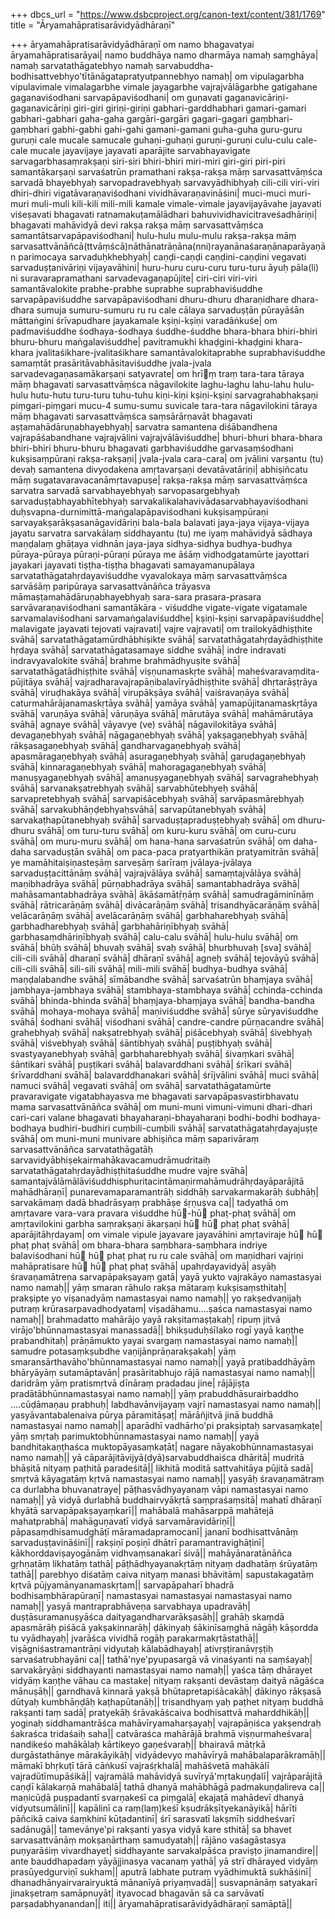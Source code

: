 +++
dbcs_url = "https://www.dsbcproject.org/canon-text/content/381/1769"
title = "Āryamahāpratisarāvidyādhāraṇī"

+++
āryamahāpratisarāvidyādhāraṇī
om namo bhagavatyai āryamahāpratisarāyai|
namo buddhāya namo dharmāya namaḥ saṃghāya| namaḥ sarvatathāgatebhyo namaḥ sarvabuddha-bodhisattvebhyo'tītānāgatapratyutpannebhyo namaḥ|
om vipulagarbha vipulavimale vimalagarbhe vimale jayagarbhe vajrajvālāgarbhe gatigahane gaganaviśodhani sarvapāpaviśodhani| om guṇavati gaganavicāriṇi-gaganavicāriṇi giri-giri giriṇi-giriṇi gabhari-garddhabhari gamari-gamari gabhari-gabhari gaha-gaha gargāri-gargāri gagari-gagari gaṃbhari-gaṃbhari gabhi-gabhi gahi-gahi gamani-gamani guha-guha guru-guru guruṇi cale mucale samucale guhaṇi-guhaṇi guruṇi-guruṇi culu-culu cale-cale mucale jayavijaye jayavati aparājite sarvabhayavigate sarvagarbhasaṃrakṣaṇi siri-siri bhiri-bhiri miri-miri giri-giri piri-piri samantākarṣaṇi sarvaśatrūn pramathani rakṣa-rakṣa māṃ sarvasattvāṃśca sarvadā bhayebhyaḥ sarvopadravebhyaḥ sarvavyādhibhyaḥ cili-cili viri-viri dhiri-dhiri vigatāvaraṇaviśodhani vividhāvaraṇavināśini| muci-muci muri-muri muli-muli kili-kili mili-mili kamale vimale-vimale jayavijayāvahe jayavati viśeṣavati bhagavati ratnamakuṭamālādhari bahuvividhavicitraveśadhāriṇi| bhagavati mahāvidyā devi rakṣa rakṣa māṃ sarvasattvāṃśca samantātsarvapāpaviśodhani| hulu-hulu mulu-mulu rakṣa-rakṣa māṃ sarvasattvānāñcā(ttvāṃścā)nāthānatrāṇāna(nni)rayanānaśaraṇānaparāyaṇān parimocaya sarvaduḥkhebhyaḥ| caṇḍi-caṇḍi caṇḍini-caṇḍini vegavati sarvaduṣṭanivāriṇi vijayavāhini| huru-huru curu-curu turu-turu āyuḥ pāla(li) ni suravarapramathani sarvadevagaṇapūjite| ciri-ciri viri-viri samantāvalokite prabhe-prabhe suprabhe suprabhaviśuddhe sarvapāpaviśuddhe sarvapāpaviśodhani dhuru-dhuru dharaṇidhare dhara-dhara sumuja sumuru-sumuru ru ru cale cālaya sarvaduṣṭān pūrayāśān māttaṅgini śrīvapudhare jayakamale kṣiṇi-kṣiṇi varadāṅkuśe| om padmaviśuddhe śodhaya-śodhaya śuddhe-śuddhe bhara-bhara bhiri-bhiri bhuru-bhuru maṅgalaviśuddhe| pavitramukhi khaḍgini-khaḍgini khara-khara jvalitaśikhare-jvalitaśikhare samantāvalokitaprabhe suprabhaviśuddhe samaṃtāt prasāritāvabhāsitaviśuddhe jvala-jvala sarvadevagaṇasamākarṣaṇi satyavrate| om hrīṃ traṃ tara-tara tāraya māṃ bhagavati sarvasattvāṃśca nāgavilokite laghu-laghu lahu-lahu hulu-hulu hutu-hutu turu-turu tuhu-tuhu kiṇi-kiṇi kṣiṇi-kṣiṇi sarvagrahabhakṣaṇi piṃgari-piṃgari mucu-4 sumu-sumu suvicale tara-tara nāgavilokini tāraya māṃ bhagavati sarvasattvāṃśca saṃsārārṇavāt bhagavati aṣṭamahādāruṇabhayebhyaḥ| sarvatra samantena diśābandhena vajrapāśabandhane vajrajvālini vajrajvālāviśuddhe| bhuri-bhuri bhara-bhara bhiri-bhiri bhuru-bhuru bhagavati garbhaviśuddhe garvasaṃśodhani kukṣisaṃpūraṇi rakṣa-rakṣaṇi| jvala-jvala cara-cara| om jvālini varṣantu (tu) devaḥ samantena divyodakena amṛtavarṣaṇi devatāvatāriṇi| abhiṣiñcatu māṃ sugatavaravacanāmṛtavapuṣe| rakṣa-rakṣa māṃ sarvasattvāṃśca sarvatra sarvadā sarvabhayebhyaḥ sarvopasargebhyaḥ sarvaduṣṭabhayabhītebhyaḥ sarvakalikalahavivādasarvabhayaviśodhani duḥsvapna-durnimittā-maṅgalapāpaviśodhani kukṣisaṃpūraṇi sarvayakṣarākṣasanāgavidāriṇi bala-bala balavati jaya-jaya vijaya-vijaya jayatu sarvatra sarvakālaṃ siddhayantu (tu) me iyaṃ mahāvidyā sādhaya maṇḍalaṃ ghāṭaya vidhnān jaya-jaya sidhya-sidhya budhya-budhya pūraya-pūraya pūraṇi-pūraṇi pūraya me āśāṃ vidhodgatamūrte jayottari jayakari jayavati tiṣṭha-tiṣṭha bhagavati samayamanupālaya sarvatathāgatahṛdayaviśuddhe vyavalokaya māṃ sarvasattvāṃśca sarvāśāṃ paripūraya sarvasattvānāñca trāyasva māmaṣṭamahādāruṇabhayebhyaḥ sara-sara prasara-prasara sarvāvaraṇaviśodhani samantākāra - viśuddhe vigate-vigate vigatamale sarvamalaviśodhani sarvamaṅgalaviśuddhe| kṣiṇi-kṣiṇi sarvapāpaviśuddhe| malavigate jayavati tejovati vajravati| vajre vajravati| om trailokyādhiṣṭhite svāhā| sarvatathāgatamūrdhābhiṣikte svāhā| sarvatathāgatahṛdayādhiṣṭhite hṛdaya svāhā| sarvatathāgatasamaye siddhe svāhā| indre  indravati indravyavalokite svāhā| brahme brahmādhyuṣite svāhā| sarvatathāgatādhiṣṭhite svāhā| viṣṇunamaskṛte svāhā| maheśvaravaṃdita-pūjitāya svāhā| vajradharavajrapāṇibalavīryādhiṣṭhite svāhā| dhṛtarāṣṭrāya svāhā| viruḍhakāya svāhā| virupākṣāya svāhā| vaiśravaṇāya svāhā| caturmahārājanamaskṛtāya svāhā| yamāya svāhā| yamapūjitanamaskṛtāya svāhā| varuṇāya svāhā| vāruṇāya svāhā| mārutāya svāhā| mahāmārutāya svāhā| agnaye svāhā| vāyavye (ve) svāhā| nāgavilokitāya svāhā| devagaṇebhyaḥ svāhā| nāgagaṇebhyaḥ svāhā| yakṣagaṇebhyaḥ  svāhā| rākṣasagaṇebhyaḥ svāhā| gandharvagaṇebhyaḥ svāhā| apasmāragaṇebhyaḥ svāhā| asuragaṇebhyaḥ svāhā| garuḍagaṇebhyaḥ svāhā| kinnaragaṇebhyaḥ svāhā| mahoragagaṇebhyaḥ svāhā| manuṣyagaṇebhyaḥ svāhā| amanuṣyagaṇebhyaḥ svāhā| sarvagrahebhyaḥ svāhā| sarvanakṣatrebhyaḥ svāhā| sarvabhūtebhyeḥ svāhā| sarvapretebhyaḥ svāhā| sarvapiśācebhyaḥ svāhā| sarvāpasmārebhyaḥ svāhā| sarvakubhāṇḍebhyaḥsvāhā| sarvapūtanebhyaḥ svāhā| sarvakaṭhapūtanebhyaḥ svāhā| sarvaduṣṭapraduṣṭebhyaḥ svāhā| om dhuru-dhuru svāhā| om turu-turu svāhā| om kuru-kuru svāhā| om curu-curu svāhā| om muru-muru svāhā| om hana-hana sarvaśatrūn svāhā| om daha-daha sarvaduṣṭān svāhā| om paca-paca pratyarthikān pratyamitrān svāhā| ye mamāhitaiṣiṇasteṣāṃ sarveṣāṃ śarīraṃ jvālaya-jvālaya sarvaduṣṭacittānāṃ svāhā| vajrajvālāya svāhā| samaṃtajvālāya svāhā| maṇibhadrāya svāhā| pūrṇabhadrāya svāhā| samantabhadrāya svāhā| mahāsamantabhadrāya svāhā| ākāśamātṝṇāṃ svāhā| samudragāminīnāṃ svāhā| rātricarāṇāṃ svāhā| divācarāṇāṃ svāhā| trisandhyācarāṇāṃ svāhā| velācarāṇāṃ svāhā| avelācarāṇāṃ svāhā| garbhaharebhyaḥ svāhā| garbhadharebhyaḥ svāhā| garbhahāriṇībhyaḥ svāhā| garbhasaṃdhāriṇībhyaḥ svāhā| calu-calu svāhā| hulu-hulu svāhā| om svāhā| bhūḥ svāhā| bhuvaḥ svāhā| svaḥ svāhā| bhurbhuvaḥ [sva] svāhā| cili-cili svāhā| dharaṇī svāhā| dhāraṇī svāhā| agneḥ svāhā| tejovāyū svāhā| cili-cili svāhā| sili-sili svāhā| mili-mili svāhā| budhya-budhya svāhā| maṇḍalabandhe svāhā| sīmābandhe svāhā| sarvaśatrūn bhaṃjaya svāhā| jambhaya-jambhaya svāhā| stambhaya-stambhaya svāhā| cchinda-cchinda svāhā| bhinda-bhinda svāhā| bhaṃjaya-bhaṃjaya svāhā| bandha-bandha svāhā| mohaya-mohaya svāhā| maṇiviśuddhe svāhā| sūrye sūryaviśuddhe svāhā| śodhani svāhā| viśodhani svāhā| candre-candre pūrṇacandre svāhā| grahebhyaḥ svāhā| nakṣatrebhyaḥ svāhā| piśācebhyaḥ svāhā| śivebhyaḥ svāhā| viśvebhyaḥ svāhā| śāntibhyaḥ svāhā| puṣṭibhyaḥ svāhā| svastyayanebhyaḥ svāhā| garbhaharebhyaḥ svāhā| śivaṃkari svāhā| śāntikari svāhā| puṣṭikari svāhā| balavarddhani svāhā| śrīkari svāhā| śrīvarddhani svāhā| balavarddhanakari svāhā| śrījvālini svāhā| muci svāhā| namuci svāhā| vegavati svāhā| om svāhā| sarvatathāgatamūrte pravaravigate vigatabhayasva me bhagavati sarvapāpasvastirbhavatu mama sarvasattvānāñca svāhā| om muni-muni vimuni-vimuni dhari-dhari cari-cari valane bhagavati bhayaharaṇi-bhayaharaṇi bodhi-bodhi bodhaya-bodhaya budhiri-budhiri cuṃbili-cuṃbili svāhā| sarvatathāgatahṛdayajuṣṭe svāhā| om muni-muni munivare abhiṣiñca māṃ saparivāraṃ sarvasattvānāñca sarvatathāgatāḥ sarvavidyābhiṣekairmahākavacamudrāmudritaiḥ sarvatathāgatahṛdayādhiṣṭhitaśuddhe mudre vajre svāhā| samantajvālāmālāviśuddhisphuritacintāmaṇirmahāmudrāhṛdayāparājitā mahādhāraṇī|
punarevamaparamantrāḥ siddhāḥ sarvakarmakarāḥ śubhāḥ|
sarvakāmaṃ dadā bhadrāsyaṃ prabhāṣe śṛṇuṣva ca||
tadyathā om amṛtavare vara-vara pravara viśuddhe hū-hū phaṭ-phaṭ svāhā| om amṛtavilokini garbha saṃrakṣaṇi ākarṣaṇi hū hū phaṭ phaṭ svāhā| aparājitāhṛdayam| 
om vimale vipule jayavare jayavāhini amṛtaviraje hū hū phaṭ phaṭ svāhā| om bhara-bhara saṃbhara-saṃbhara indriye balaviśodhani hū hū phaṭ phaṭ ru ru cale svāhā| om maṇidhari vajriṇi mahāpratisare hū hū phaṭ phaṭ svāhā| upahṛdayavidyā|
asyāḥ śravaṇamātreṇa sarvapāpakṣayaṃ gatā|
yayā yukto vajrakāyo namastasyai namo namaḥ||
yāṃ smaran rāhulo rakṣa mātaraṃ kukṣisaṃsthitaḥ|
prakṣipte yo viṣanadyāṃ namastasyai namo namaḥ||
yo rakṣedvaṇijaḥ putraṃ krūrasarpavadhodyatam|
viṣadāhamu....ṣaśca namastasyai namo namaḥ||
brahmadatto mahārājo yayā rakṣitamaṣṭakaḥ|
ripuṃ jitvā virājo'bhūnnamastasyai manassadā||
bhikṣuduḥśīlako rogī yayā kaṇṭhe prabandhitaḥ|
prāṇāmukto yayai svargaṃ namastasyai namo namaḥ||
samudre potasaṃkṣubdhe vaṇijānprāṇarakṣakaḥ|
yāṃ smaransārthavāho'bhūnnamastasyai namo namaḥ||
yayā pratibaddhāyāṃ bhāryāyāṃ sutamāptavān|
prasāritabhujo rājā namastasyai namo namaḥ||
daridrāṃ yāṃ pratismṛtvā dīnāraṃ pradadau jine|
rājājiṣṭa pradātābhūnnamastasyai namo namaḥ||
yāṃ prabuddhāsurairbaddho ....cūḍāmaṇau prabhuḥ|
labdhavānvijayaṃ vajrī namastasyai namo namaḥ||
yasyāvantabalenaiva pūrya pāramitāṣaṭ|
mārāñjitvā jinā buddhā namastasyai namo namaḥ||
aparādhī vadhārho'pi prakṣiptaḥ sarvasaṃkaṭe|
yāṃ smṛtaḥ parimuktobhūnnamastasyai namo namaḥ||
yayā bandhitakaṇṭhaśca muktopāyasaṃkaṭāt|
nagare nāyakobhūnnamastasyai namo namaḥ||
yā cāparājitāvijyā(dyā)sarvabuddhaiśca dhāritā|
mudritā bhāṣitā nityaṃ paṭhitā paradeśitā||
likhitā moditā sattvahitāya pūjitā sadā|
smṛtvā kāyagatāṃ kṛtvā namastasyai namo namaḥ||
yasyāḥ śravaṇamātraṃ ca durlabha bhuvanatraye|
pāṭhasvādhyayanaṃ vāpi namastasyai namo namaḥ||
yā vidyā durlabhā buddhairvyākṛtā saṃpraśaṃsitā|
mahatī dhāraṇī khyātā sarvapāpakṣayaṃkarī||
mahābalā mahāsarppā mahātejā mahatprabhā|
mahāguṇavatī vidyā sarvamāravidāriṇī||
pāpasaṃdhisamudghāṭī māramadapramocanī|
jananī bodhisattvānāṃ sarvaduṣṭavināśinī||
rakṣiṇī poṣiṇī dhātrī paramantravighāṭinī|
kākhorddaviṣayogānāṃ vidhvaṃsanakarī śivā||
mahāyānaratānāñca gṛhṇatāṃ likhatāṃ tathā|
pāṭhādhyayanakṛtāṃ nityaṃ dadhatāṃ śrūyatāṃ tathā||
parebhyo diśatāṃ caiva nityaṃ manasi bhāvitām|
sapustakagatāṃ kṛtvā pūjyamānyanamaskṛtam||
sarvapāpaharī bhadrā bodhisaṃbhārapūraṇī|
namastasyai namastasyai namastasyai namo namaḥ||
yasyā mantraprabhāveṇa sarvabhaya upadravāḥ|
duṣṭāsuramanuṣyāśca daityagandharvarākṣasāḥ||
grahāḥ skaṃdā apasmārāḥ piśācā yakṣakinnarāḥ|
ḍākinyaḥ śākinīsaṃghā nāgāḥ kāṣordda tu vyādhayaḥ|
jvarāśca vividhā rogāḥ parakarmakṛtāstathā||
viṣāgniśastramantrāṇi vidyutaḥ kālabādhayaḥ|
ativṛṣṭiranāvṛṣṭiḥ sarvaśatrubhayāni ca||
tathā'nye'pyupasargā vā vinaśyanti na saṃśayaḥ|
sarvakāryāṇi siddhayanti namastasyai namo namaḥ||
yaśca tāṃ dhārayet vidyāṃ kaṇṭhe vāhau ca mastake|
nityaṃ rakṣanti devāstaṃ daityā nāgāśca mānuṣāḥ||
garndhavā kinnarā yakṣā bhūtapretapiśācakāḥ|
ḍākinyo rākṣasā dūtyaḥ kumbhāṇḍāḥ kaṭhapūtanāḥ||
trisandhyaṃ yaḥ paṭhet nityaṃ buddhā rakṣanti taṃ sadā|
pratyekāḥ śrāvakāścaiva bodhisattvā maharddhikāḥ||
yoginaḥ siddhamantrāśca mahāvīryamaharṣayaḥ|
vajrapāṇiśca yakṣendraḥ śakraśca tridaśaiḥ saha||
catvāraśca mahārājā brahmā viṣṇurmaheśvara|
nandikeśo mahākālaḥ kārtikeyo gaṇeśvaraḥ||
bhairavā mātṛkā durgāstathānye mārakāyikāḥ|
vidyādevyo mahāvīryā mahābalaparākramāḥ||
māmakī bhṛkuṭī tārā cāṅkuśī vajraśṛkhalā|
mahāśvetā mahākālī vajradūtīmupāśikā||
vajramālā mahāvidyā suvīryā'mṛtakuṇḍalī|
vajrāparājitā caṇḍī kālakarṇā mahābalā|
tathā dhanyā mahābhāgā padmakuṇḍalireva ca||
maṇicūḍā puṣpadantī svarṇakeśī ca piṃgalā|
ekajaṭā mahādevī dhanyā vidyutsumālinī||
kapālinī ca raṃ(laṃ)keśī kṣudrākṣītyekanāyikā|
hārīti pāñcikā caiva śaṃkhinī kūṭadantinī|
śrī sarasvatī lakṣmīḥ siddheśvarī sadānugā||
tamevānye'pi rakṣanti yasya vidyā kare sthitā|
sa bhavet sarvasattvānāṃ mokṣaṇārthaṃ samudyataḥ||
rājāno vaśagāstasya puṇyarāśiṃ vivardhayet|
siddhayante sarvakalpāśca praviṣṭo jinamandire||
ante bauddhapadaṃ yāyājjinasya vacanaṃ yathā|
yā strī dhārayed vidyāṃ prasūyedgurviṇī sukham||
aputrā labhate putraṃ vyādhimuktā sukhāśinī|
dhanadhānyairvarairyuktā mānanīyā priyaṃvadā||
susvapnānāṃ satyakarī jinakṣetraṃ samāpnuyāt|
ityavocad bhagavān sā ca sarvāvatī parṣadabhyanandan|| iti||
āryamahāpratisarāvidyādhāraṇī samāptā||
